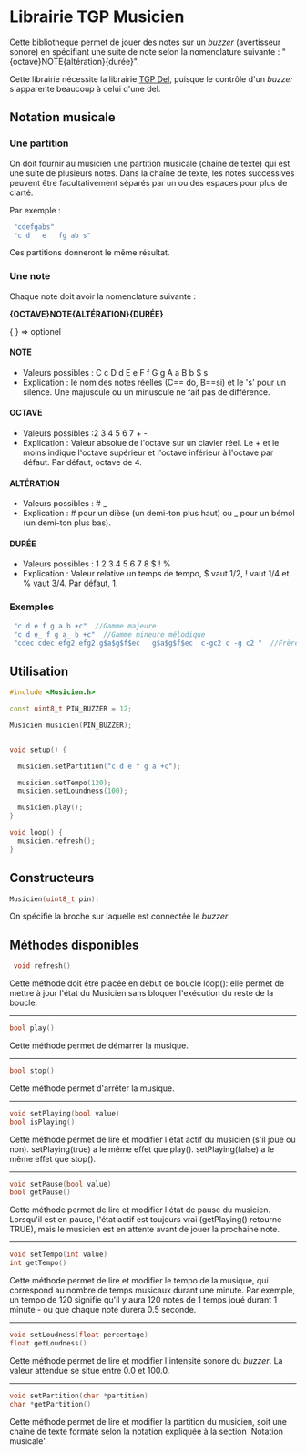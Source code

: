 # Librairie TGP Musicien

Cette bibliotheque permet de jouer des notes sur un *buzzer* (avertisseur sonore) en spécifiant une suite de note selon la nomenclature suivante : "{octave}NOTE{altération}{durée}".

Cette librairie nécessite la librairie [TGP Del](https://github.com/TechnoPhysCAL/TGP_Del), puisque le contrôle d'un *buzzer* s'apparente beaucoup à celui d'une del.

## Notation musicale

### Une partition
On doit fournir au musicien une partition musicale (chaîne de texte) qui est une suite de plusieurs notes. Dans la chaîne de texte, les notes successives peuvent être facultativement séparés par un ou des espaces pour plus de clarté.

Par exemple :

```cpp
 "cdefgabs" 
 "c d   e   fg ab s" 
```
Ces partitions donneront le même résultat.

### Une note

Chaque note doit avoir la nomenclature suivante  : 

**{OCTAVE}NOTE{ALTÉRATION}{DURÉE}**

{ } => optionel

#### NOTE 
- Valeurs possibles : C c D d E e F f G g A a B b S s
- Explication : le nom des notes réelles (C== do, B==si) et le 's' pour un silence. Une majuscule ou un minuscule ne fait pas de différence.

#### OCTAVE
- Valeurs possibles :2 3 4 5 6 7 + -
- Explication : Valeur absolue de l'octave sur un clavier réel. Le + et le moins indique l'octave supérieur et l'octave inférieur à l'octave par défaut. Par défaut, octave de 4. 
 
#### ALTÉRATION
- Valeurs possibles : # _
- Explication : # pour un dièse (un demi-ton plus haut) ou _ pour un bémol (un demi-ton plus bas).

#### DURÉE
- Valeurs possibles : 1 2 3 4 5 6 7 8 $ ! %
- Explication : Valeur relative un temps de tempo, $ vaut 1/2, ! vaut 1/4 et % vaut 3/4. Par défaut, 1.

### Exemples
```cpp
 "c d e f g a b +c"  //Gamme majeure
 "c d e_ f g a_ b +c"  //Gamme mineure mélodique
 "cdec cdec efg2 efg2 g$a$g$f$ec   g$a$g$f$ec  c-gc2 c -g c2 "  //Frère Jacques
```

## Utilisation

```cpp
#include <Musicien.h>

const uint8_t PIN_BUZZER = 12;

Musicien musicien(PIN_BUZZER);


void setup() {

  musicien.setPartition("c d e f g a +c");

  musicien.setTempo(120);
  musicien.setLoundness(100);

  musicien.play();
}

void loop() {
  musicien.refresh();
}

```

## Constructeurs
```cpp
Musicien(uint8_t pin);
```
On spécifie la broche sur laquelle est connectée le *buzzer*.

## Méthodes disponibles
```cpp
 void refresh()
```
Cette méthode doit être placée en début de boucle loop(): elle permet de mettre à jour l'état du Musicien sans bloquer l'exécution du reste de la boucle.

---
```cpp
bool play()
```
Cette méthode permet de démarrer la musique.

---
```cpp
bool stop()
```
Cette méthode permet d'arrêter la musique.

---
```cpp
void setPlaying(bool value)
bool isPlaying()
```
Cette méthode permet de lire et modifier l'état actif du musicien (s'il joue ou non).
setPlaying(true) a le même effet que play(). 
setPlaying(false) a le même effet que stop(). 

---
```cpp
void setPause(bool value)
bool getPause()
```
Cette méthode permet de lire et modifier l'état de pause du musicien. Lorsqu'il est en pause, l'état actif est toujours vrai (getPlaying() retourne TRUE), mais le musicien est en attente avant de jouer la prochaine note.

---
```cpp
void setTempo(int value)
int getTempo()
```
Cette méthode permet de lire et modifier le tempo de la musique, qui correspond au nombre de temps musicaux durant une minute. Par exemple, un tempo de 120 signifie qu'il y aura 120 notes de 1 temps joué durant 1 minute - ou que chaque note durera 0.5 seconde.

---
```cpp
void setLoudness(float percentage)
float getLoudness()
```
Cette méthode permet de lire et modifier l'intensité sonore du *buzzer*. La valeur attendue se situe entre 0.0 et 100.0.

---
```cpp
void setPartition(char *partition)
char *getPartition()
```
Cette méthode permet de lire et modifier la partition du musicien, soit une chaîne de texte formaté selon la notation expliquée à la section 'Notation musicale'.
